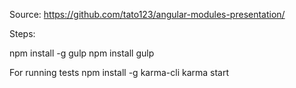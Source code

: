 Source: https://github.com/tato123/angular-modules-presentation/

Steps:

npm install -g gulp
npm install
gulp

For running tests
npm install -g karma-cli
karma start
